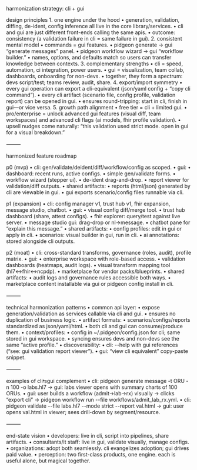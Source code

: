 harmonization strategy: cli + gui

design principles
	1.	one engine under the hood
	•	generation, validation, diffing, de-ident, config inference all live in the core library/services.
	•	cli and gui are just different front-ends calling the same apis.
	•	outcome: consistency (a validation failure in cli = same failure in gui).
	2.	consistent mental model
	•	commands = gui features.
	•	pidgeon generate → gui “generate messages” panel.
	•	pidgeon workflow wizard → gui “workflow builder.”
	•	names, options, and defaults match so users can transfer knowledge between contexts.
	3.	complementary strengths
	•	cli = speed, automation, ci integration, power users.
	•	gui = visualization, team collab, dashboards, onboarding for non-devs.
	•	together, they form a spectrum: devs script/test; teams review, audit, share.
	4.	export/import symmetry
	•	every gui operation can export a cli-equivalent (json/yaml config + “copy cli command”).
	•	every cli artifact (scenario file, config profile, validation report) can be opened in gui.
	•	ensures round-tripping: start in cli, finish in gui—or vice versa.
	5.	growth path alignment
	•	free tier = cli + limited gui.
	•	pro/enterprise = unlock advanced gui features (visual diff, team workspaces) and advanced cli flags (ai models, fhir profile validation).
	•	upsell nudges come naturally: “this validation used strict mode. open in gui for a visual breakdown.”

⸻

harmonized feature roadmap

p0 (mvp)
	•	cli: gen/validate/deident/diff/workflow/config as scoped.
	•	gui:
	•	dashboard: recent runs, active configs.
	•	simple gen/validate forms.
	•	workflow wizard (stepper ui).
	•	de-ident drag-and-drop.
	•	report viewer for validation/diff outputs.
	•	shared artifacts:
	•	reports (html/json) generated by cli are viewable in gui.
	•	gui exports scenario/config files runnable via cli.

p1 (expansion)
	•	cli: config manager v1, trust hub v1, fhir expansion, message studio, chatbot.
	•	gui:
	•	visual config diff/merge tool.
	•	trust hub dashboard (share, attest configs).
	•	fhir explorer: query/test against live server.
	•	message studio gui: drag-drop or nl→message.
	•	chatbot pane for “explain this message.”
	•	shared artifacts:
	•	config profiles: edit in gui or apply in cli.
	•	scenarios: visual builder in gui, run in cli.
	•	ai annotations: stored alongside cli outputs.

p2 (moat)
	•	cli: cross-standard transforms, governance (roles, audit), profile matrix.
	•	gui:
	•	enterprise workspace with role-based access.
	•	validation dashboards (heatmaps, audit logs).
	•	visual transform mapping tool (hl7↔fhir↔ncpdp).
	•	marketplace for vendor packs/blueprints.
	•	shared artifacts:
	•	audit logs and governance rules accessible both ways.
	•	marketplace content installable via gui or pidgeon config install in cli.

⸻

technical harmonization patterns
	•	common api layer:
	•	expose generation/validation as services callable via cli and gui.
	•	ensures no duplication of business logic.
	•	artifact formats:
	•	scenarios/configs/reports standardized as json/yaml/html.
	•	both cli and gui can consume/produce them.
	•	context/profiles:
	•	config in ~/.pidgeon/config.json for cli; same stored in gui workspace.
	•	syncing ensures devs and non-devs see the same “active profile.”
	•	discoverability:
	•	cli: --help with gui references (“see: gui validation report viewer”).
	•	gui: “view cli equivalent” copy-paste snippet.

⸻

examples of cli⇆gui complement
	•	cli:
pidgeon generate message -t ORU -n 100 -o labs.hl7
→ gui: labs viewer opens with summary charts of 100 ORUs.
	•	gui:
user builds a workflow (admit→lab→rx) visually → clicks “export cli” →
pidgeon workflow run --file workflows/admit_lab_rx.yml.
	•	cli:
pidgeon validate --file labs.hl7 --mode strict --report val.html
→ gui: user opens val.html in viewer; sees drill-down by segment/resource.

⸻

end-state vision
	•	developers: live in cli, script into pipelines, share artifacts.
	•	consultants/it staff: live in gui, validate visually, manage configs.
	•	organizations: adopt both seamlessly. cli evangelizes adoption; gui drives paid value.
	•	perception: two first-class products, one engine. each is useful alone, but magical together.